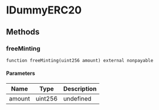 # IDummyERC20









## Methods

### freeMinting

```solidity
function freeMinting(uint256 amount) external nonpayable
```





#### Parameters

| Name | Type | Description |
|---|---|---|
| amount | uint256 | undefined |




